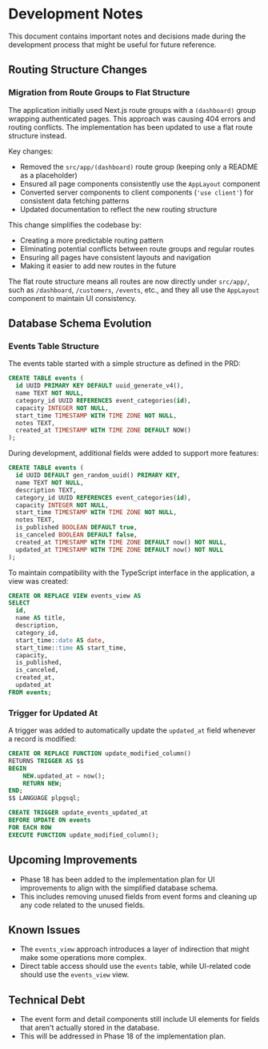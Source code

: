 # Development Notes

This document contains important notes and decisions made during the development process that might be useful for future reference.

## Routing Structure Changes

### Migration from Route Groups to Flat Structure

The application initially used Next.js route groups with a `(dashboard)` group wrapping authenticated pages. This approach was causing 404 errors and routing conflicts. The implementation has been updated to use a flat route structure instead.

Key changes:
- Removed the `src/app/(dashboard)` route group (keeping only a README as a placeholder)
- Ensured all page components consistently use the `AppLayout` component
- Converted server components to client components (`'use client'`) for consistent data fetching patterns
- Updated documentation to reflect the new routing structure

This change simplifies the codebase by:
- Creating a more predictable routing pattern
- Eliminating potential conflicts between route groups and regular routes
- Ensuring all pages have consistent layouts and navigation
- Making it easier to add new routes in the future

The flat route structure means all routes are now directly under `src/app/`, such as `/dashboard`, `/customers`, `/events`, etc., and they all use the `AppLayout` component to maintain UI consistency.

## Database Schema Evolution

### Events Table Structure

The events table started with a simple structure as defined in the PRD:

```sql
CREATE TABLE events (
  id UUID PRIMARY KEY DEFAULT uuid_generate_v4(),
  name TEXT NOT NULL,
  category_id UUID REFERENCES event_categories(id),
  capacity INTEGER NOT NULL,
  start_time TIMESTAMP WITH TIME ZONE NOT NULL,
  notes TEXT,
  created_at TIMESTAMP WITH TIME ZONE DEFAULT NOW()
);
```

During development, additional fields were added to support more features:

```sql
CREATE TABLE events (
  id UUID DEFAULT gen_random_uuid() PRIMARY KEY,
  name TEXT NOT NULL,
  description TEXT,
  category_id UUID REFERENCES event_categories(id),
  capacity INTEGER NOT NULL,
  start_time TIMESTAMP WITH TIME ZONE NOT NULL,
  notes TEXT,
  is_published BOOLEAN DEFAULT true,
  is_canceled BOOLEAN DEFAULT false,
  created_at TIMESTAMP WITH TIME ZONE DEFAULT now() NOT NULL,
  updated_at TIMESTAMP WITH TIME ZONE DEFAULT now() NOT NULL
);
```

To maintain compatibility with the TypeScript interface in the application, a view was created:

```sql
CREATE OR REPLACE VIEW events_view AS
SELECT 
  id,
  name AS title,
  description,
  category_id,
  start_time::date AS date,
  start_time::time AS start_time,
  capacity,
  is_published,
  is_canceled,
  created_at,
  updated_at
FROM events;
```

### Trigger for Updated At

A trigger was added to automatically update the `updated_at` field whenever a record is modified:

```sql
CREATE OR REPLACE FUNCTION update_modified_column()
RETURNS TRIGGER AS $$
BEGIN
    NEW.updated_at = now();
    RETURN NEW;
END;
$$ LANGUAGE plpgsql;

CREATE TRIGGER update_events_updated_at
BEFORE UPDATE ON events
FOR EACH ROW
EXECUTE FUNCTION update_modified_column();
```

## Upcoming Improvements

- Phase 18 has been added to the implementation plan for UI improvements to align with the simplified database schema.
- This includes removing unused fields from event forms and cleaning up any code related to the unused fields.

## Known Issues

- The `events_view` approach introduces a layer of indirection that might make some operations more complex. 
- Direct table access should use the `events` table, while UI-related code should use the `events_view` view.

## Technical Debt

- The event form and detail components still include UI elements for fields that aren't actually stored in the database.
- This will be addressed in Phase 18 of the implementation plan.